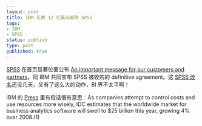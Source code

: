 ```yaml
--- 
layout: post
title: IBM 花费 12 亿美元收购 SPSS
tags: 
- IBM
- SPSS
status: publish
type: post
published: true
---
```

<a href="http://www.spss.com/">SPSS</a> 在首页显著位置公布 <a href="http://www.spss.com/ibm-announce/">An important message for our customers and partners</a>，同 IBM 共同宣布 SPSS 被收购的 definitive agreement。这 <a href="http://bjt.cos.name/2009/04/spss-pasw/">SPSS 改名</a>还没几天，又有了这么大的动作，BI 界不太平啊！


IBM 的 <a href="http://www-03.ibm.com/press/us/en/pressrelease/27936.wss">Press</a> 里有段话很有意思：As companies attempt to control costs and use resources more wisely, IDC estimates that the worldwide market for business analytics software will swell to $25 billion this year, growing 4% over 2008.(1)
